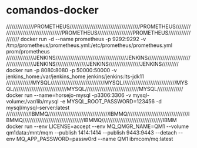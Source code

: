 # comandos-docker
///////////////PROMETHEUS//////////////////////////////////////PROMETHEUS//////////////////////////////////////PROMETHEUS///////////////////PROMETHEUS///////////////////
docker run -d --name prometheus -p 9292:9292 -v /tmp/prometheus/prometheus.yml:/etc/prometheus/prometheus.yml prom/prometheus
///////////////JENKINS//////////////////////////////////////JENKINS//////////////////////////////////////JENKINS/////////////////JENKINS/////////////////JENKINS/////////
docker run -p 8080:8080 -p 50000:50000 -v jenkins_home:/var/jenkins_home jenkins/jenkins:lts-jdk11
//////////////MYSQL/////////////////////////////MYSQL/////////////////////////////MYSQL/////////////////////////////MYSQL/////////////////////////////MYSQL//////////////
docker run --name=horsejo-mysql -p3306:3306 -v mysql-volume:/var/lib/mysql -e MYSQL_ROOT_PASSWORD=123456 -d mysql/mysql-server:latest 
/////////////IBMMQ/////////////////////////////////IBMMQ/////////////////////////////////IBMMQ/////////////////////////////////IBMMQ/////////////////////////////////IBMM
docker run --env LICENSE=accept --env MQ_QMGR_NAME=QM1 --volume qm1data:/mnt/mqm --publish 1414:1414 --publish 9443:9443 --detach --env MQ_APP_PASSWORD=passw0rd --name QM1 ibmcom/mq:latest

